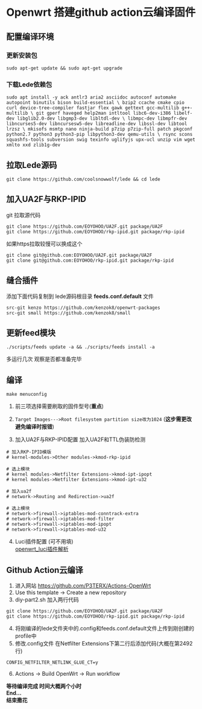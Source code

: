 # Openwrt 搭建github action云编译固件

## 配置编译环境

### 更新安装包  
```
sudo apt-get update && sudo apt-get upgrade
```

### 下载Lede依赖包
```
sudo apt install -y ack antlr3 aria2 asciidoc autoconf automake autopoint binutils bison build-essential \ bzip2 ccache cmake cpio curl device-tree-compiler fastjar flex gawk gettext gcc-multilib g++-multilib \ git gperf haveged help2man intltool libc6-dev-i386 libelf-dev libglib2.0-dev libgmp3-dev libltdl-dev \ libmpc-dev libmpfr-dev libncurses5-dev libncursesw5-dev libreadline-dev libssl-dev libtool lrzsz \ mkisofs msmtp nano ninja-build p7zip p7zip-full patch pkgconf python2.7 python3 python3-pip libpython3-dev qemu-utils \ rsync scons squashfs-tools subversion swig texinfo uglifyjs upx-ucl unzip vim wget xmlto xxd zlib1g-dev
```

## 拉取Lede源码
```
git clone https://github.com/coolsnowwolf/lede && cd lede
```  

## 加入UA2F与RKP-IPID
git 拉取源代码
```
git clone https://github.com/EOYOHOO/UA2F.git package/UA2F  
git clone https://github.com/EOYOHOO/rkp-ipid.git package/rkp-ipid  
```
如果https拉取较慢可以换成这个
```
git clone git@github.com:EOYOHOO/UA2F.git package/UA2F
git clone git@github.com:EOYOHOO/rkp-ipid.git package/rkp-ipid 
```

## 缝合插件
添加下面代码复制到 lede源码根目录 **feeds.conf.default** 文件  
```
src-git kenzo https://github.com/kenzok8/openwrt-packages  
src-git small https://github.com/kenzok8/small  
```

## 更新feed模块
```
./scripts/feeds update -a && ./scripts/feeds install -a
```
多运行几次 观察是否都准备完毕

## 编译
```
make menuconfig
```

1. 前三项选择需要刷取的固件型号(**重点**)

2. `Target Images--->Root filesystem partition size改为1024` (**这步需更改避免编译时报错**)

3. 加入UA2F与RKP-IPID配置
加入UA2F和TTL伪装防检测  
```
# 加入RKP-IPID模版
# kernel-modules->Other modules->kmod-rkp-ipid

# 选上模块
# kernel modules->Netfilter Extensions->kmod-ipt-ipopt
# kernel modules->Netfilter Extensions->kmod-ipt-u32

# 加入ua2f
# network->Routing and Redirection->ua2f

# 选上模块
# network->firewall->iptables-mod-conntrack-extra
# network->firewall->iptables-mod-filter
# network->firewall->iptables-mod-ipopt
# network->firewall->iptables-mod-u32
```

4. Luci插件配置 (可不用填)  
[openwrt_luci插件解析](https://ltq525.github.io/site/blog/openwrt_luci插件解析/)

## Github Action云编译

1. 进入网站 <https://github.com/P3TERX/Actions-OpenWrt>  
2. Use this template -> Create a new repository  
3. diy-part2.sh 加入两行代码
```
git clone https://github.com/EOYOHOO/UA2F.git package/UA2F
git clone https://github.com/EOYOHOO/rkp-ipid.git package/rkp-ipid
```
4. 将刚编译的lede文件夹中的.config和feeds.conf.default文件上传到刚创建的profile中 
5. 修改.config文件 在Netfilter Extensions下第二行后添加代码(大概在第2492行)
```
CONFIG_NETFILTER_NETLINK_GLUE_CT=y
```
6. Actions -> Build OpenWrt -> Run workflow   

**等待编译完成 时间大概两个小时**  
**End...**   
**结束撒花**


